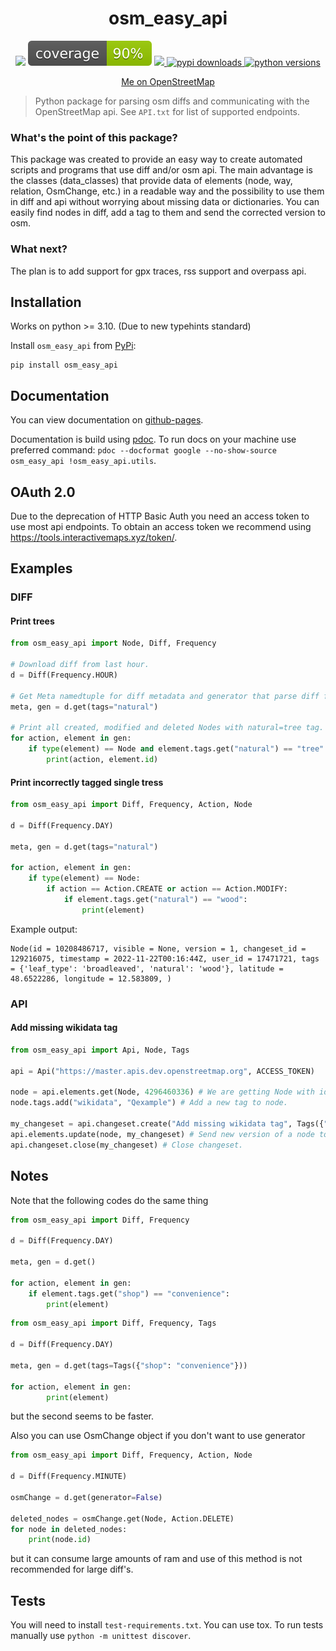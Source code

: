 <h1 align="center">osm_easy_api</h1>
<p align="center">
  <img src="https://github.com/docentYT/automated-python-tests-testing-repo/actions/workflows/tests.yaml/badge.svg" />
  <img src="https://raw.githubusercontent.com/docentYT/osm_easy_api/3889ae626be35183253485646b7be9e235a2fc27/coverage-badge.svg" />
  <a href="https://pypi.org/project/osm-easy-api/">
    <img src="https://img.shields.io/pypi/v/osm_easy_api" />
  </a>
  <a href="https://pypi.org/project/osm-easy-api/">
    <img src="https://img.shields.io/pypi/dm/osm_easy_api" alt="pypi downloads">
  </a>
  <a href="https://pypi.org/project/osm-easy-api/">
    <img alt="python versions" src="https://img.shields.io/pypi/pyversions/osm_easy_api" target="_blank" />
  </a>
</p>

<p align="center"><a href="https://www.openstreetmap.org/user/kwiatek_123">Me on OpenStreetMap</a></p>

> Python package for parsing osm diffs and communicating with the OpenStreetMap api. See `API.txt` for list of supported endpoints.

### What's the point of this package?

This package was created to provide an easy way to create automated scripts and programs that use diff and/or osm api. The main advantage is the classes (data_classes) that provide data of elements (node, way, relation, OsmChange, etc.) in a readable way and the possibility to use them in diff and api without worrying about missing data or dictionaries. You can easily find nodes in diff, add a tag to them and send the corrected version to osm.

### What next?
The plan is to add support for gpx traces, rss support and overpass api.

## Installation

Works on python >= 3.10. (Due to new typehints standard)

Install `osm_easy_api` from [PyPi](https://pypi.org/project/osm-easy-api/):
```
pip install osm_easy_api
``` 

## Documentation

You can view documentation on [github-pages](https://docentyt.github.io/osm_easy_api/osm_easy_api.html).

Documentation is build using [pdoc](https://pdoc.dev).
To run docs on your machine use preferred command: `pdoc --docformat google --no-show-source osm_easy_api !osm_easy_api.utils`.

## OAuth 2.0
Due to the deprecation of HTTP Basic Auth you need an access token to use most api endpoints. To obtain an access token we recommend using https://tools.interactivemaps.xyz/token/.


## Examples

### DIFF

#### Print trees

```py
from osm_easy_api import Node, Diff, Frequency

# Download diff from last hour.
d = Diff(Frequency.HOUR)

# Get Meta namedtuple for diff metadata and generator that parse diff file.
meta, gen = d.get(tags="natural")

# Print all created, modified and deleted Nodes with natural=tree tag.
for action, element in gen:
    if type(element) == Node and element.tags.get("natural") == "tree":
        print(action, element.id)
```

#### Print incorrectly tagged single tress

```py
from osm_easy_api import Diff, Frequency, Action, Node

d = Diff(Frequency.DAY)

meta, gen = d.get(tags="natural")

for action, element in gen:
    if type(element) == Node:
        if action == Action.CREATE or action == Action.MODIFY:
            if element.tags.get("natural") == "wood":
                print(element)
```
Example output:
```
Node(id = 10208486717, visible = None, version = 1, changeset_id = 129216075, timestamp = 2022-11-22T00:16:44Z, user_id = 17471721, tags = {'leaf_type': 'broadleaved', 'natural': 'wood'}, latitude = 48.6522286, longitude = 12.583809, )
```

### API

#### Add missing wikidata tag

```py
from osm_easy_api import Api, Node, Tags

api = Api("https://master.apis.dev.openstreetmap.org", ACCESS_TOKEN)

node = api.elements.get(Node, 4296460336) # We are getting Node with id 4296460336 where we want to add a new tag to
node.tags.add("wikidata", "Qexample") # Add a new tag to node.

my_changeset = api.changeset.create("Add missing wikidata tag", Tags({"automatic": "yes"})) # Create new changeset with description and tag
api.elements.update(node, my_changeset) # Send new version of a node to osm
api.changeset.close(my_changeset) # Close changeset.
```

## Notes

Note that the following codes do the same thing
```py
from osm_easy_api import Diff, Frequency

d = Diff(Frequency.DAY)

meta, gen = d.get()

for action, element in gen:
    if element.tags.get("shop") == "convenience":
        print(element)
```
```py
from osm_easy_api import Diff, Frequency, Tags

d = Diff(Frequency.DAY)

meta, gen = d.get(tags=Tags({"shop": "convenience"}))

for action, element in gen:
        print(element)
```
but the second seems to be faster.

Also you can use OsmChange object if you don't want to use generator
```py
from osm_easy_api import Diff, Frequency, Action, Node

d = Diff(Frequency.MINUTE)

osmChange = d.get(generator=False)

deleted_nodes = osmChange.get(Node, Action.DELETE)
for node in deleted_nodes:
    print(node.id)
```
but it can consume large amounts of ram and use of this method is not recommended for large diff's.

## Tests

You will need to install `test-requirements.txt`. You can use tox.
To run tests manually use `python -m unittest discover`.
